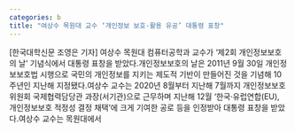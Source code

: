 ```yaml
---
categories: b
title: "여상수 목원대 교수 ‘개인정보 보호·활용 유공’ 대통령 표창"
---
```

[한국대학신문 조영은 기자] 여상수 목원대 컴퓨터공학과 교수가 ‘제2회 개인정보보호의 날’ 기념식에서 대통령 표창을 받았다.개인정보보호의 날은 2011년 9월 30일 개인정보보호법 시행으로 국민의 개인정보를 지키는 제도적 기반이 만들어진 것을 기념해 10주년인 지난해 지정됐다.여상수 교수는 2020년 8월부터 지난해 7월까지 개인정보보호위원회 국제협력담당관 과장(서기관)으로 근무하며 지난해 12월 ‘한국·유럽연합(EU), 개인정보보호 적정성 결정 채택’에 크게 기여한 공로 등을 인정받아 대통령 표창을 받았다.여상수 교수는 목원대에서